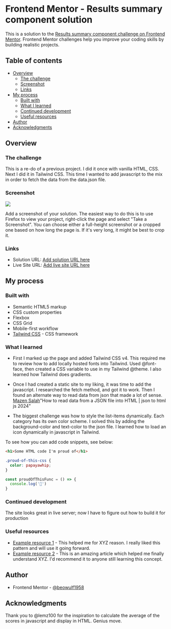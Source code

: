# Frontend Mentor - Results summary component solution

This is a solution to the [Results summary component challenge on Frontend Mentor](https://www.frontendmentor.io/challenges/results-summary-component-CE_K6s0maV). Frontend Mentor challenges help you improve your coding skills by building realistic projects. 

## Table of contents

- [Overview](#overview)
  - [The challenge](#the-challenge)
  - [Screenshot](#screenshot)
  - [Links](#links)
- [My process](#my-process)
  - [Built with](#built-with)
  - [What I learned](#what-i-learned)
  - [Continued development](#continued-development)
  - [Useful resources](#useful-resources)
- [Author](#author)
- [Acknowledgments](#acknowledgments)



## Overview

### The challenge
This is a re-do of a previous project. I did it once with vanilla HTML, CSS. Next I did it in Tailwind CSS. This time I wanted to add javascript to the mix in order to fetch the data from the data.json file.

### Screenshot

![](./screenshot.jpg)

Add a screenshot of your solution. The easiest way to do this is to use Firefox to view your project, right-click the page and select "Take a Screenshot". You can choose either a full-height screenshot or a cropped one based on how long the page is. If it's very long, it might be best to crop it.

### Links

- Solution URL: [Add solution URL here](https://your-solution-url.com)
- Live Site URL: [Add live site URL here](https://your-live-site-url.com)

## My process

### Built with

- Semantic HTML5 markup
- CSS custom properties
- Flexbox
- CSS Grid
- Mobile-first workflow
- [Tailwind CSS](https://tailwindcss.com/docs/installation/tailwind-cli) - CSS framework


### What I learned

- First I marked up the page and added Tailwind CSS v4. This required me to review how to add locally hosted fonts into Tailwind. Used @font-face, then created a CSS variable to use in my Tailwind @theme. I also learned how Tailwind does gradients.

- Once I had created a static site to my liking, it was time to add the javascript. I researched the fetch method, and got it to work. Then I found an alternate way to read data from json that made a lot of sense. [Mazen Salah](https://www.youtube.com/watch?v=w1Oz0Sj1QyQ)"How to read data from a JSON file into HTML | json to html js 2024"

- The biggest challenge was how to style the list-items dynamically. Each category has its own color scheme. I solved this by adding the background-color and text-color to the json file. I learned how to load an icon dynamically in javascript in Tailwind.



To see how you can add code snippets, see below:

```html
<h1>Some HTML code I'm proud of</h1>
```
```css
.proud-of-this-css {
  color: papayawhip;
}
```
```js
const proudOfThisFunc = () => {
  console.log('🎉')
}
```

### Continued development

The site looks great in live server; now I have to figure out how to build it for production

### Useful resources

- [Example resource 1](https://www.example.com) - This helped me for XYZ reason. I really liked this pattern and will use it going forward.
- [Example resource 2](https://www.example.com) - This is an amazing article which helped me finally understand XYZ. I'd recommend it to anyone still learning this concept.


## Author

- Frontend Mentor - [@beowulf1958](https://www.frontendmentor.io/profile/beowulf1958)


## Acknowledgments

Thank you to @lemz100 for the inspiration to calculate the average of the scores in javascript and display in HTML. Genius move.




